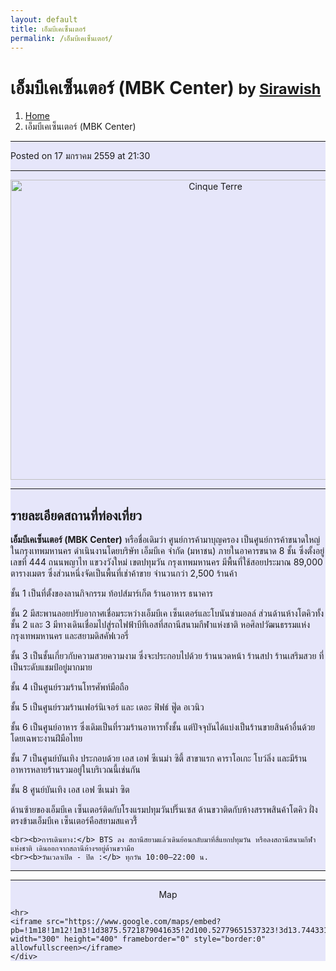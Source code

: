 ```yaml
---
layout: default
title: เอ็มบีเคเซ็นเตอร์
permalink: /เอ็มบีเคเซ็นเตอร์/
---
```


<!-- Page Content -->
<div class="container">

<!-- Page Heading/Breadcrumbs -->
<div class="row">
<div class="col-lg-12">
<h1 class="page-header"> เอ็มบีเคเซ็นเตอร์ (MBK Center)
<small>by <a href="https://github.com/sirawish"> Sirawish</a>
</small>
</h1>
<ol class="breadcrumb">
  <li><a href="index.html">Home</a>
  </li>
  <li class="active">เอ็มบีเคเซ็นเตอร์ (MBK Center)</li>
</ol>
</div>
</div>
<!-- /.row -->

<!-- Content Row -->
<div class="row">

<!-- Blog Post Content Column -->
<div class="col-md-8" style="background-color:lavender;" >

<!-- Blog Post -->

<hr>

<!-- Date/Time -->
<p><i class="fa fa-clock-o"></i> Posted on 17 มกราคม 2559 at 21:30 </p>

<hr>

<!-- Preview Image -->
<center>
<img src="http://i.imgur.com/2dRFfoe.jpg"
class="img-thumbnail" alt="Cinque Terre" width="640" height="480">
</center>

<hr>

<!-- Post Content -->
<h2>รายละเอียดสถานที่ท่องเที่ยว</h2>
<p class="lead">
<div class="well well-lg">
    <b>เอ็มบีเคเซ็นเตอร์ (MBK Center)</b> หรือชื่อเดิมว่า ศูนย์การค้ามาบุญครอง เป็นศูนย์การค้าขนาดใหญ่ในกรุงเทพมหานคร ดำเนินงานโดยบริษัท เอ็มบีเค จำกัด (มหาชน) ภายในอาคารขนาด 8 ชั้น ซึ่งตั้งอยู่เลขที่ 444 ถนนพญาไท แขวงวังใหม่ เขตปทุมวัน กรุงเทพมหานคร มีพื้นที่ใช้สอยประมาณ 89,000 ตารางเมตร ซึ่งส่วนหนึ่งจัดเป็นพื้นที่เช่าค้าขาย จำนวนกว่า 2,500 ร้านค้า
    <p>ชั้น 1 เป็นที่ตั้งของลานกิจกรรม ท้อปส์มาร์เก็ต ร้านอาหาร ธนาคาร</p>
<p>ชั้น 2 มีสะพานลอยปรับอากาศเชื่อมระหว่างเอ็มบีเค เซ็นเตอร์และโบนันซ่ามอลล์ ส่วนด้านห้างโตคิวทั้งชั้น 2 และ 3 มีทางเดินเชื่อมไปสู่รถไฟฟ้าบีทีเอสที่สถานีสนามกีฬาแห่งชาติ หอศิลปวัฒนธรรมแห่งกรุงเทพมหานคร และสยามดิสคัฟเวอรี่</p>
<p>ชั้น 3 เป็นชั้นเกี่ยวกับความสวยความงาม ซึ่งจะประกอบไปด้วย ร้านนวดหน้า ร้านสปา ร้านเสริมสวย ที่เป็นระดับแชมป์อยู่มากมาย</p>
<p>ชั้น 4 เป็นศูนย์รวมร้านโทรศัพท์มือถือ</p>
<p>ชั้น 5 เป็นศูนย์รวมร้านเฟอร์นิเจอร์ และ เดอะ ฟิฟธ์ ฟู๊ด อเวนิว</p>
<p>ชั้น 6 เป็นศูนย์อาหาร ซึ่งเดิมเป็นที่รวมร้านอาหารทั้งชั้น แต่ปัจจุบันได้แบ่งเป็นร้านขายสินค้าอื่นด้วย โดยเฉพาะงานฝีมือไทย</p>
<p>ชั้น 7 เป็นศูนย์บันเทิง ประกอบด้วย เอส เอฟ ซีเนม่า ซิตี้ สาขาแรก คาราโอเกะ โบว์ลิ่ง และมีร้านอาหารหลายร้านรวมอยู่ในบริเวณนี้เช่นกัน</p>
<p>ชั้น 8 ศูนย์บันเทิง เอส เอฟ ซีเนม่า ซิต</p>
<p>ด้านซ้ายของเอ็มบีเค เซ็นเตอร์ติดกับโรงแรมปทุมวันปริ๊นเซส ด้านขวาติดกับห้างสรรพสินค้าโตคิว ฝั่งตรงข้ามเอ็มบีเค เซ็นเตอร์คือสยามสแควร์ี้</p>

    <br><b>การเดินทาง:</b> BTS ลง สถานีสยามแล้วเดินย้อนกลับมาที่สี่แยกปทุมวัน หรือลงสถานีสนามกีฬาแห่งชาติ เดินออกจากสถานีห้างฯอยู่ด้านขวามือ
    <br><b>วันเวลาเปิด - ปิด :</b> ทุกวัน 10:00–22:00 น.
  </div>

<hr>

  </div>
  <div class="col-md-4" style="background-color:lavender;">
    <hr>
    <div class="well well-lg">
    <center><p><i class="fa fa-3x fa-map-marker"></i> Map</p></center>

    <hr>
    <iframe src="https://www.google.com/maps/embed?pb=!1m18!1m12!1m3!1d3875.5721879041635!2d100.52779651537323!3d13.744331501168258!2m3!1f0!2f0!3f0!3m2!1i1024!2i768!4f13.1!3m3!1m2!1s0x30e29edf9306e14f%3A0xdd80595a21d12a78!2sMBK+GROUP!5e0!3m2!1sth!2sth!4v1453041378405" width="300" height="400" frameborder="0" style="border:0" allowfullscreen></iframe>
    </div>
  </div>


  </div>
</div>
</div>

</div>

</div>
